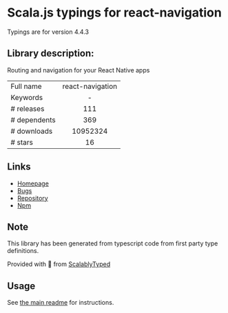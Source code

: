 
# Scala.js typings for react-navigation

Typings are for version 4.4.3

## Library description:
Routing and navigation for your React Native apps

|                    |                 |
| ------------------ | :-------------: |
| Full name          | react-navigation |
| Keywords           | - |
| # releases         | 111 |
| # dependents       | 369 |
| # downloads        | 10952324 |
| # stars            | 16 |

## Links
- [Homepage](https://github.com/react-navigation/react-navigation#readme)
- [Bugs](https://github.com/react-navigation/react-navigation/issues)
- [Repository](https://github.com/react-navigation/react-navigation)
- [Npm](https://www.npmjs.com/package/react-navigation)
    


## Note
This library has been generated from typescript code from first party type definitions.

Provided with :purple_heart: from [ScalablyTyped](https://github.com/oyvindberg/ScalablyTyped)

## Usage
See [the main readme](../../readme.md) for instructions.


